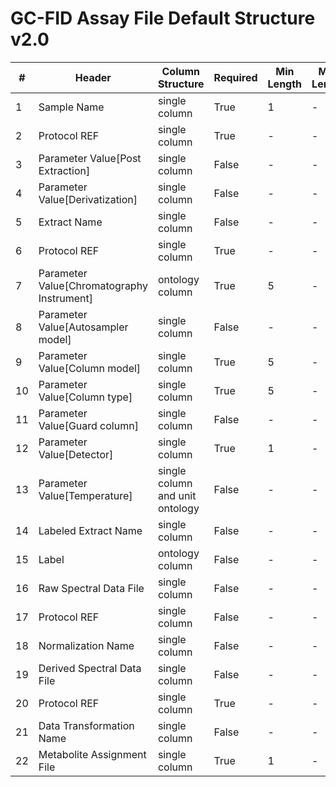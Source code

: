 # GC-FID Assay File Default Structure v2.0

| # |Header  | Column Structure  | Required | Min Length | Max Length | Description | Examples | Controlled Terms| Default Value  |
|---|--------|-------------------|----------|------------|------------|-------------|----------|-----------------|----------------|
| 1 | Sample Name | single column | True | 1 | - |  |  |  | |
| 2 | Protocol REF | single column | True | - | - |  |  |  | Extraction|
| 3 | Parameter Value[Post Extraction] | single column | False | - | - |  |  |  | |
| 4 | Parameter Value[Derivatization] | single column | False | - | - |  |  |  | |
| 5 | Extract Name | single column | False | - | - |  |  |  | |
| 6 | Protocol REF | single column | True | - | - |  |  |  | Chromatography|
| 7 | Parameter Value[Chromatography Instrument] | ontology column | True | 5 | - |  |  |  | |
| 8 | Parameter Value[Autosampler model] | single column | False | - | - |  |  |  | |
| 9 | Parameter Value[Column model] | single column | True | 5 | - |  |  |  | |
| 10 | Parameter Value[Column type] | single column | True | 5 | - |  |  |  | |
| 11 | Parameter Value[Guard column] | single column | False | - | - |  |  |  | |
| 12 | Parameter Value[Detector] | single column | True | 1 | - |  |  |  | |
| 13 | Parameter Value[Temperature] | single column and unit ontology | False | - | - |  |  |  | |
| 14 | Labeled Extract Name | single column | False | - | - |  |  |  | |
| 15 | Label | ontology column | False | - | - |  |  |  | |
| 16 | Raw Spectral Data File | single column | False | - | - |  |  |  | |
| 17 | Protocol REF | single column | False | - | - |  |  |  | Data transformation|
| 18 | Normalization Name | single column | False | - | - |  |  |  | |
| 19 | Derived Spectral Data File | single column | False | - | - |  |  |  | |
| 20 | Protocol REF | single column | True | - | - |  |  |  | Metabolite identification|
| 21 | Data Transformation Name | single column | False | - | - |  |  |  | |
| 22 | Metabolite Assignment File | single column | True | 1 | - |  |  |  | |
